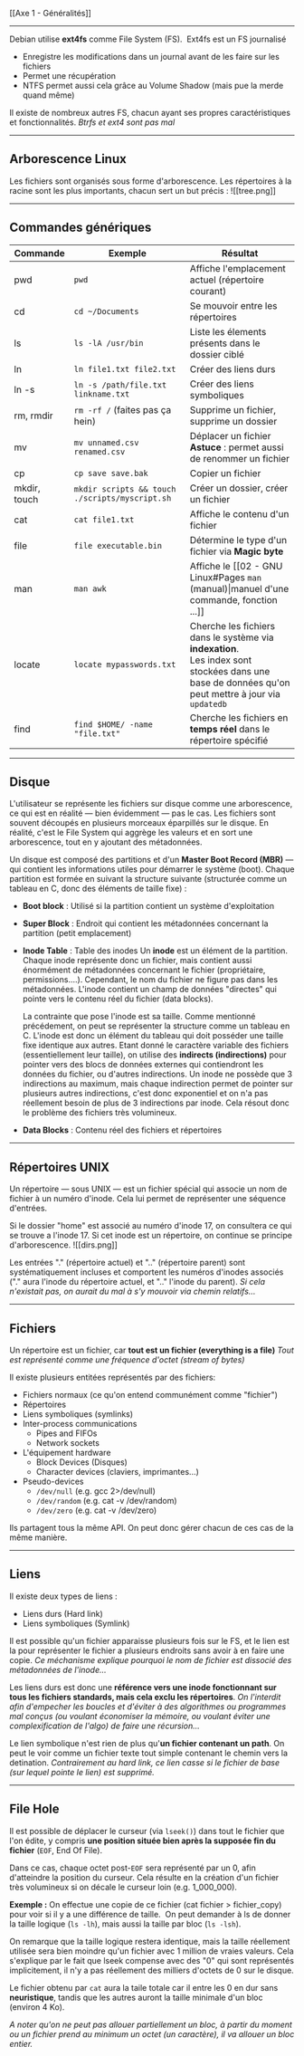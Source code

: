 [[Axe 1 - Généralités]]
****

Debian utilise **ext4fs** comme File System (FS). 
Ext4fs est un FS journalisé
- Enregistre les modifications dans un journal avant de les faire sur les fichiers 
- Permet une récupération 
- NTFS permet aussi cela grâce au Volume Shadow (mais pue la merde quand même)

Il existe de nombreux autres FS, chacun ayant ses propres caractéristiques et fonctionnalités.
	*Btrfs et ext4 sont pas mal*


****
## Arborescence Linux

Les fichiers sont organisés sous forme d'arborescence. Les répertoires à la racine sont les plus importants, chacun sert un but précis :
![[tree.png]]


****
## Commandes génériques

| Commande     | Exemple                                        | Résultat                                                                                                                                             |
| ------------ | ---------------------------------------------- | ---------------------------------------------------------------------------------------------------------------------------------------------------- |
| pwd          | `pwd`                                          | Affiche l'emplacement actuel (répertoire courant)                                                                                                    |
| cd           | `cd ~/Documents`                               | Se mouvoir entre les répertoires                                                                                                                     |
| ls           | `ls -lA /usr/bin`                              | Liste les élements présents dans le dossier ciblé                                                                                                    |
| ln           | `ln file1.txt file2.txt`                       | Créer des liens durs                                                                                                                                 |
| ln -s        | `ln -s /path/file.txt linkname.txt`            | Créer des liens symboliques                                                                                                                          |
| rm, rmdir    | `rm -rf /` (faites pas ça hein)                | Supprime un fichier, supprime un dossier                                                                                                             |
| mv           | `mv unnamed.csv renamed.csv`                   | Déplacer un fichier<br>**Astuce** : permet aussi de renommer un fichier                                                                              |
| cp           | `cp save save.bak`                             | Copier un fichier                                                                                                                                    |
| mkdir, touch | `mkdir scripts && touch ./scripts/myscript.sh` | Créer un dossier, créer un fichier                                                                                                                   |
| cat          | `cat file1.txt`                                | Affiche le contenu d'un fichier                                                                                                                      |
| file         | `file executable.bin`                          | Détermine le type d'un fichier via **Magic byte**                                                                                                    |
| man          | `man awk`                                      | Affiche le [[02 - GNU Linux#Pages `man` (manual)\|manuel d'une commande, fonction ...]]                                                              |
| locate       | `locate mypasswords.txt`                       | Cherche les fichiers dans le système via **indexation**.<br>Les index sont stockées dans une base de données qu'on peut mettre à jour via `updatedb` |
| find         | `find $HOME/ -name "file.txt"`                 | Cherche les fichiers en **temps réel** dans le répertoire spécifié                                                                                   |


****
## Disque

L'utilisateur se représente les fichiers sur disque comme une arborescence, ce qui est en réalité — bien évidemment — pas le cas. 
Les fichiers sont souvent découpés en plusieurs morceaux éparpillés sur le disque. En réalité, c'est le File System qui aggrège les valeurs et en sort une arborescence, tout en y ajoutant des métadonnées.


Un disque est composé des partitions et d'un **Master Boot Record (MBR)** — qui contient les informations utiles pour démarrer le système (boot).
Chaque partition est formée en suivant la structure suivante (structurée comme un tableau en C, donc des éléments de taille fixe) : 
- **Boot block** : Utilisé si la partition contient un système d'exploitation 
- **Super Block** : Endroit qui contient les métadonnées concernant la partition (petit emplacement) 
- **Inode Table** : Table des inodes
	Un **inode** est un élément de la partition. Chaque inode représente donc un fichier, mais contient aussi énormément de métadonnées concernant le fichier (propriétaire, permissions....). Cependant, le nom du fichier ne figure pas dans les métadonnées. L'inode contient un champ de données "directes" qui pointe vers le contenu réel du fichier (data blocks).

	La contrainte que pose l'inode est sa taille. Comme mentionné précédement, on peut se représenter la structure comme un tableau en C. L'inode est donc un élément du tableau qui doit posséder une taille fixe identique aux autres. Etant donné le caractère variable des fichiers (essentiellement leur taille), on utilise des **indirects (indirections)** pour pointer vers des blocs de données externes qui contiendront les données du fichier, ou d'autres indirections. Un inode ne possède que 3 indirections au maximum, mais chaque indirection permet de pointer sur plusieurs autres indirections, c'est donc exponentiel et on n'a pas réellement besoin de plus de 3 indirections par inode. Cela résout donc le problème des fichiers très volumineux.

- **Data Blocks** : Contenu réel des fichiers et répertoires


****
## Répertoires UNIX

Un répertoire — sous UNIX — est un fichier spécial qui associe un nom de fichier à un numéro d'inode. Cela lui permet de représenter une séquence d'entrées. 

Si le dossier "home" est associé au numéro d'inode 17, on consultera ce qui se trouve a l'inode 17. Si cet inode est un répertoire, on continue se principe d'arborescence.
![[dirs.png]]

Les entrées "." (répertoire actuel) et ".." (répertoire parent) sont systématiquement incluses et comportent les numéros d'inodes associés ("." aura l'inode du répertoire actuel, et ".." l'inode du parent).
	*Si cela n'existait pas, on aurait du mal à s'y mouvoir via chemin relatifs...*


****
## Fichiers

Un répertoire est un fichier, car **tout est un fichier (everything is a file)**
	*Tout est représenté comme une fréquence d'octet (stream of bytes)*

Il existe plusieurs entitées représentés par des fichiers: 
- Fichiers normaux (ce qu'on entend communément comme "fichier") 
- Répertoires
- Liens symboliques (symlinks)
- Inter-process communications 
    - Pipes and FIFOs 
    - Network sockets 
- L'équipement hardware 
    - Block Devices (Disques) 
    - Character devices (claviers, imprimantes…) 
- Pseudo-devices 
    - `/dev/null` (e.g. gcc 2>/dev/null) 
    - `/dev/random` (e.g. cat -v /dev/random) 
    - `/dev/zero` (e.g. cat -v /dev/zero) 

Ils partagent tous la même API. On peut donc gérer chacun de ces cas de la même manière.


****
## Liens

Il existe deux types de liens :
- Liens durs (Hard link)
- Liens symboliques (Symlink) 

Il est possible qu'un fichier apparaisse plusieurs fois sur le FS, et le lien est la pour représenter le fichier a plusieurs endroits sans avoir à en faire une copie. 
	*Ce méchanisme explique pourquoi le nom de fichier est dissocié des métadonnées de l'inode...*


Les liens durs est donc une **référence vers une inode fonctionnant sur tous les fichiers standards, mais cela exclu les répertoires**. 
	*On l'interdit afin d'empecher les boucles et d'éviter à des algorithmes ou programmes mal conçus (ou voulant économiser la mémoire, ou voulant éviter une complexification de l'algo) de faire une récursion...*

Le lien symbolique n'est rien de plus qu'**un fichier contenant un path**. On peut le voir comme un fichier texte tout simple contenant le chemin vers la detination. 
	*Contrairement au hard link, ce lien casse si le fichier de base (sur lequel pointe le lien) est supprimé.*


****
## File Hole

Il est possible de déplacer le curseur (via `lseek()`) dans tout le fichier que l'on édite, y compris **une position située bien après la supposée fin du fichier** (`EOF`, End Of File). 

Dans ce cas, chaque octet post-`EOF` sera représenté par un 0, afin d'atteindre la position du curseur. Cela résulte en la création d'un fichier très volumineux si on décale le curseur loin (e.g. 1_000_000).


**Exemple :**
On effectue une copie de ce fichier (cat fichier > fichier_copy) pour voir si il y a une différence de taille. 
On peut demander à ls de donner la taille logique (`ls -lh`), mais aussi la taille par bloc (`ls -lsh`).

On remarque que la taille logique restera identique, mais la taille réellement utilisée sera bien moindre qu'un fichier avec 1 million de vraies valeurs. 
Cela s'explique par le fait que lseek compense avec des "0" qui sont représentés implicitement, il n'y a pas réellement des milliers d'octets de 0 sur le disque.

Le fichier obtenu par `cat` aura la taile totale car il entre les 0 en dur sans **neuristique**, tandis que les autres auront la taille minimale d'un bloc (environ 4 Ko).


*A noter qu'on ne peut pas allouer partiellement un bloc, à partir du moment ou un fichier prend au minimum un octet (un caractère), il va allouer un bloc entier.*
